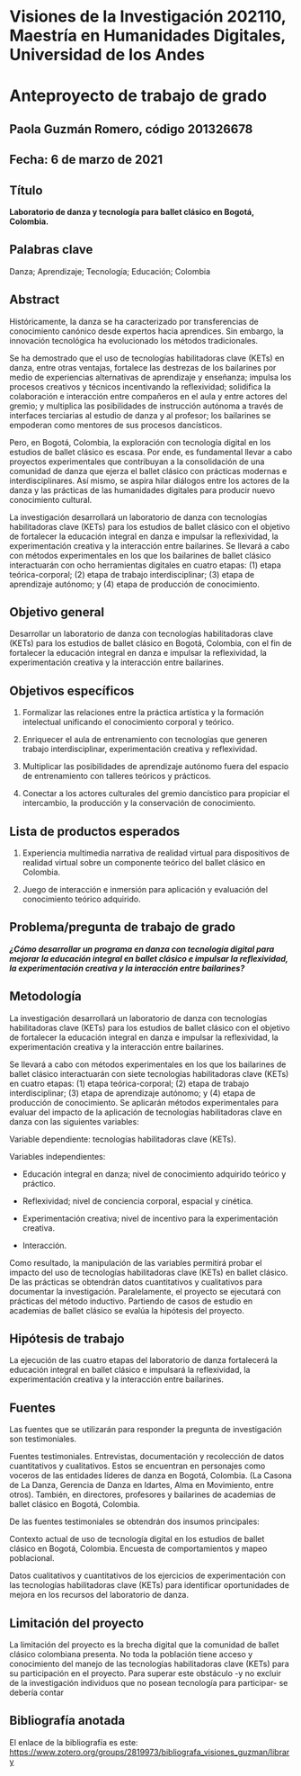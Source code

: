 # Visiones de la Investigación 202110, Maestría en Humanidades Digitales, Universidad de los Andes

# Anteproyecto de trabajo de grado

## Paola Guzmán Romero, código 201326678

## Fecha: 6 de marzo de 2021

## Título
**Laboratorio de danza y tecnología para ballet clásico en Bogotá, Colombia.**

## Palabras clave
Danza; Aprendizaje; Tecnología; Educación; Colombia  

## Abstract
Históricamente, la danza se ha caracterizado por transferencias de conocimiento canónico desde expertos hacia aprendices. Sin embargo, la innovación tecnológica ha evolucionado los métodos tradicionales. 

Se ha demostrado que el uso de tecnologías habilitadoras clave (KETs) en danza, entre otras ventajas, fortalece las destrezas de los bailarines por medio de experiencias alternativas de aprendizaje y enseñanza; impulsa los procesos creativos y técnicos incentivando la reflexividad; solidifica la colaboración e interacción entre compañeros en el aula y entre actores del gremio; y multiplica las posibilidades de instrucción autónoma a través de interfaces terciarias al estudio de danza y al profesor; los bailarines se empoderan como mentores de sus procesos dancísticos. 

Pero, en Bogotá, Colombia, la exploración con tecnología digital en los estudios de ballet clásico es escasa. Por ende, es fundamental llevar a cabo proyectos experimentales que contribuyan a la consolidación de una comunidad de danza que ejerza el ballet clásico con prácticas modernas e interdisciplinares. Así mismo, se aspira hilar diálogos entre los actores de la danza y las prácticas de las humanidades digitales para producir nuevo conocimiento cultural.  

La investigación desarrollará un laboratorio de danza con tecnologías habilitadoras clave (KETs) para los estudios de ballet clásico con el objetivo de fortalecer la educación integral en danza e impulsar la reflexividad, la experimentación creativa y la interacción entre bailarines. Se llevará a cabo con métodos experimentales en los que los bailarines de ballet clásico interactuarán con ocho herramientas digitales en cuatro etapas: (1) etapa teórica-corporal; (2) etapa de trabajo interdisciplinar; (3) etapa de aprendizaje autónomo; y (4) etapa de producción de conocimiento.   

## Objetivo general
Desarrollar un laboratorio de danza con tecnologías habilitadoras clave (KETs) para los estudios de ballet clásico en Bogotá, Colombia, con el fin de fortalecer la educación integral en danza e impulsar la reflexividad, la experimentación creativa y la interacción entre bailarines. 

## Objetivos específicos

1) Formalizar las relaciones entre la práctica artística y la formación intelectual unificando el conocimiento corporal y teórico.  

2) Enriquecer el aula de entrenamiento con tecnologías que generen trabajo interdisciplinar, experimentación creativa y reflexividad. 

3) Multiplicar las posibilidades de aprendizaje autónomo fuera del espacio de entrenamiento con talleres teóricos y prácticos.  

4) Conectar a los actores culturales del gremio dancístico para propiciar el intercambio, la producción y la conservación de conocimiento. 

## Lista de productos esperados

1) Experiencia multimedia narrativa de realidad virtual para dispositivos de realidad virtual sobre un componente teórico del ballet clásico en Colombia. 

2) Juego de interacción e inmersión para aplicación y evaluación del conocimiento teórico adquirido. 

## Problema/pregunta de trabajo de grado

***¿Cómo desarrollar un programa en danza con tecnología digital para mejorar la educación integral en ballet clásico e impulsar la reflexividad, la experimentación creativa y la interacción entre bailarines?***

## Metodología

La investigación desarrollará un laboratorio de danza con tecnologías habilitadoras clave (KETs) para los estudios de ballet clásico con el objetivo de fortalecer la educación integral en danza e impulsar la reflexividad, la experimentación creativa y la interacción entre bailarines.  

Se llevará a cabo con métodos experimentales en los que los bailarines de ballet clásico interactuarán con siete tecnologías habilitadoras clave (KETs) en cuatro etapas: (1) etapa teórica-corporal; (2) etapa de trabajo interdisciplinar; (3) etapa de aprendizaje autónomo; y (4) etapa de producción de conocimiento. Se aplicarán métodos experimentales para evaluar del impacto de la aplicación de tecnologías habilitadoras clave en danza con las siguientes variables: 

Variable dependiente: tecnologías habilitadoras clave (KETs).  

Variables independientes:  

- Educación integral en danza; nivel de conocimiento adquirido teórico y práctico.  

- Reflexividad; nivel de conciencia corporal, espacial y cinética.  

- Experimentación creativa; nivel de incentivo para la experimentación creativa.  

- Interacción.  

Como resultado, la manipulación de las variables permitirá probar el impacto del uso de tecnologías habilitadoras clave (KETs) en ballet clásico. De las prácticas se obtendrán datos cuantitativos y cualitativos para documentar la investigación. Paralelamente, el proyecto se ejecutará con prácticas del método inductivo. Partiendo de casos de estudio en academias de ballet clásico se evalúa la hipótesis del proyecto.  

## Hipótesis de trabajo

La ejecución de las cuatro etapas del laboratorio de danza fortalecerá la educación integral en ballet clásico e impulsará la reflexividad, la experimentación creativa y la interacción entre bailarines.  

## Fuentes

Las fuentes que se utilizarán para responder la pregunta de investigación son testimoniales. 

Fuentes testimoniales. Entrevistas, documentación y recolección de datos cuantitativos y cualitativos. Estos se encuentran en personajes como voceros de las entidades líderes de danza en Bogotá, Colombia. (La Casona de La Danza, Gerencia de Danza en Idartes, Alma en Movimiento, entre otros). También, en directores, profesores y bailarines de academias de ballet clásico en Bogotá, Colombia.  

De las fuentes testimoniales se obtendrán dos insumos principales:  

Contexto actual de uso de tecnología digital en los estudios de ballet clásico en Bogotá, Colombia. Encuesta de comportamientos y mapeo poblacional.  

Datos cualitativos y cuantitativos de los ejercicios de experimentación con las tecnologías habilitadoras clave (KETs) para identificar oportunidades de mejora en los recursos del laboratorio de danza.   

## Limitación del proyecto

La limitación del proyecto es la brecha digital que la comunidad de ballet clásico colombiana presenta. No toda la población tiene acceso y conocimiento del manejo de las tecnologías habilitadoras clave (KETs) para su participación en el proyecto. Para superar este obstáculo -y no excluir de la investigación individuos que no posean tecnología para participar- se debería contar  

## Bibliografía anotada
El enlace de la bibliografía es este: https://www.zotero.org/groups/2819973/bibliografa_visiones_guzman/library
